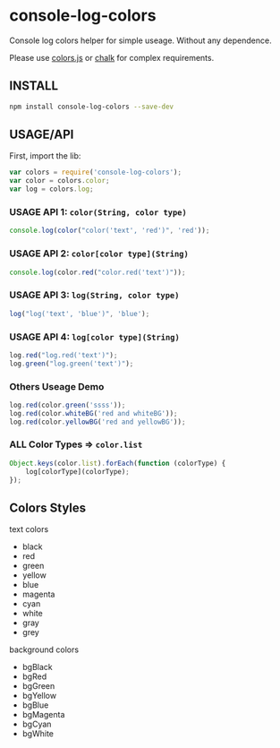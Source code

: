 # console-log-colors

Console log colors helper for simple useage. Without any dependence.

Please use [colors.js](https://github.com/Marak/colors.js) or [chalk](https://github.com/chalk/chalk) for complex requirements.

## INSTALL

```bash
npm install console-log-colors --save-dev
```

## USAGE/API

First, import the lib:

```js
var colors = require('console-log-colors');
var color = colors.color;
var log = colors.log;
```

### USAGE API 1: `color(String, color type)`
```js
console.log(color("color('text', 'red')", 'red'));
```

### USAGE API 2: `color[color type](String)`
```js
console.log(color.red("color.red('text')"));
```

### USAGE API 3: `log(String, color type)`
```js
log("log('text', 'blue')", 'blue');
```

### USAGE API 4: `log[color type](String)`
```js
log.red("log.red('text')");
log.green("log.green('text')");
```

### Others Useage Demo
```js
log.red(color.green('ssss'));
log.red(color.whiteBG('red and whiteBG'));
log.red(color.yellowBG('red and yellowBG'));
```

### ALL Color Types => `color.list`
```js
Object.keys(color.list).forEach(function (colorType) {
    log[colorType](colorType);
});
```

## Colors Styles

text colors

* black
* red
* green
* yellow
* blue
* magenta
* cyan
* white
* gray
* grey

background colors

* bgBlack
* bgRed
* bgGreen
* bgYellow
* bgBlue
* bgMagenta
* bgCyan
* bgWhite
